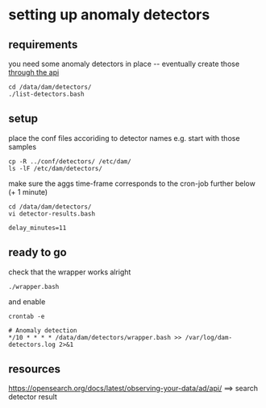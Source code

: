 # setting up anomaly detectors

## requirements

you need some anomaly detectors in place
-- eventually create those [through the api](../detectors-prep/README.md)

    cd /data/dam/detectors/
	./list-detectors.bash

## setup

place the conf files accoriding to detector names e.g. start with those samples

    cp -R ../conf/detectors/ /etc/dam/
    ls -lF /etc/dam/detectors/

make sure the aggs time-frame corresponds to the cron-job further below (+ 1 minute)

    cd /data/dam/detectors/
	vi detector-results.bash

	delay_minutes=11

## ready to go

check that the wrapper works alright

	./wrapper.bash

and enable

```
crontab -e

# Anomaly detection
*/10 * * * * /data/dam/detectors/wrapper.bash >> /var/log/dam-detectors.log 2>&1
```

## resources

https://opensearch.org/docs/latest/observing-your-data/ad/api/
==> search detector result

